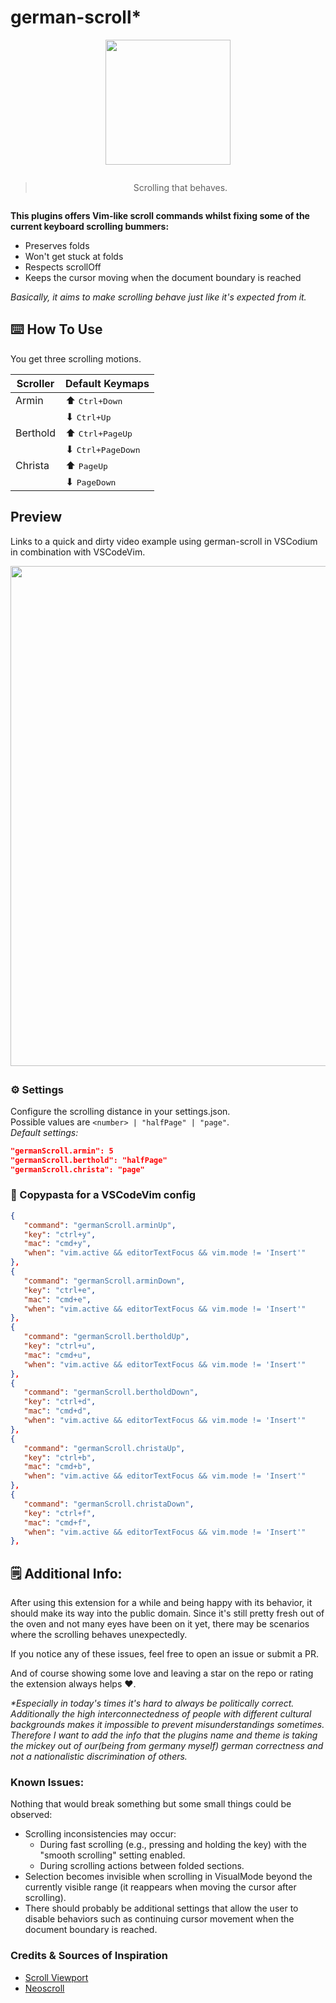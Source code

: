 # ️german-scroll\*

<div align="center" style="margin-bottom: 2em;">
   <img src="assets/german-scroll-logo.png" width="200" style="margin-bottom: 1em;"/>

> Scrolling that behaves.

</div>

**This plugins offers Vim-like scroll commands whilst fixing some of the current keyboard scrolling bummers:**

- Preserves folds
- Won't get stuck at folds
- Respects scrollOff
- Keeps the cursor moving when the document boundary is reached

_Basically, it aims to make scrolling behave just like it's expected from it._

## ⌨️ How To Use

You get three scrolling motions.

| **Scroller** | **Default Keymaps**        |
| ------------ | -------------------------- |
| Armin        | ️️⬆ <kbd>Ctrl+Down</kbd>️     |
|              | ⬇ <kbd>Ctrl+Up</kbd>       |
| Berthold     | ⬆ <kbd>Ctrl+PageUp</kbd>   |
|              | ⬇ <kbd>Ctrl+PageDown</kbd> |
| Christa      | ⬆ <kbd>PageUp</kbd>        |
|              | ⬇ <kbd>PageDown</kbd>      |

## Preview

Links to a quick and dirty video example using german-scroll in VSCodium in combination with VSCodeVim.

<div align="center" style="margin-bottom: 2em;">
   <a href="https://github.com/tobealive/german-scroll.code/discussions/3" target="_blank">
      <img src="https://github.com/ttytm/german-scroll.code/assets/34311583/208f2163-daca-49f8-9883-3c98d3526f3f" width="800"/>
   </a>
</div>

### ⚙️ Settings

Configure the scrolling distance in your settings.json.<br>
Possible values are `<number> | "halfPage" | "page"`.<br>
_Default settings:_

```json
"germanScroll.armin": 5
"germanScroll.berthold": "halfPage"
"germanScroll.christa": "page"
```

### 🍝 Copypasta for a VSCodeVim config

```json
{
   "command": "germanScroll.arminUp",
   "key": "ctrl+y",
   "mac": "cmd+y",
   "when": "vim.active && editorTextFocus && vim.mode != 'Insert'"
},
{
   "command": "germanScroll.arminDown",
   "key": "ctrl+e",
   "mac": "cmd+e",
   "when": "vim.active && editorTextFocus && vim.mode != 'Insert'"
},
{
   "command": "germanScroll.bertholdUp",
   "key": "ctrl+u",
   "mac": "cmd+u",
   "when": "vim.active && editorTextFocus && vim.mode != 'Insert'"
},
{
   "command": "germanScroll.bertholdDown",
   "key": "ctrl+d",
   "mac": "cmd+d",
   "when": "vim.active && editorTextFocus && vim.mode != 'Insert'"
},
{
   "command": "germanScroll.christaUp",
   "key": "ctrl+b",
   "mac": "cmd+b",
   "when": "vim.active && editorTextFocus && vim.mode != 'Insert'"
},
{
   "command": "germanScroll.christaDown",
   "key": "ctrl+f",
   "mac": "cmd+f",
   "when": "vim.active && editorTextFocus && vim.mode != 'Insert'"
},
```

## 🗒️ Additional Info:

After using this extension for a while and being happy with its behavior, it should make its way into the public domain.
Since it's still pretty fresh out of the oven and not many eyes have been on it yet, there may be scenarios where the scrolling behaves unexpectedly.

If you notice any of these issues, feel free to open an issue or submit a PR.

And of course showing some love and leaving a star on the repo or rating the extension always helps ❤️.

_\*Especially in today's times it's hard to always be politically correct. Additionally the high interconnectedness of people with different cultural backgrounds makes it impossible to prevent misunderstandings sometimes. Therefore I want to add the info that the plugins name and theme is taking the mickey out of our(being from germany myself) german correctness and not a nationalistic discrimination of others._

### Known Issues:

Nothing that would break something but some small things could be observed:

- Scrolling inconsistencies may occur:
  - During fast scrolling (e.g., pressing and holding the key) with the "smooth scrolling" setting enabled.
  - During scrolling actions between folded sections.
- Selection becomes invisible when scrolling in VisualMode beyond the currently visible range (it reappears when moving the cursor after scrolling).
- There should probably be additional settings that allow the user to disable behaviors such as continuing cursor movement when the document boundary is reached.

### Credits & Sources of Inspiration

- [Scroll Viewport](https://github.com/bmalehorn/vscode-scroll-viewport)
- [Neoscroll](https://github.com/karb94/neoscroll.nvim)

